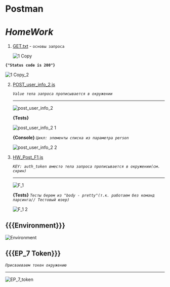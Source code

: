 # Postman

# *HomeWork*

1. [GET.txt](https://github.com/JohnnyShwarts/number_29/blob/Postman/GET.txt) - ```основы запроса```

   ![1 Copy](https://user-images.githubusercontent.com/104720406/173180115-e83229eb-3c29-4767-bea3-301354d2438f.png)
   
  __```{"Status code is 200"}```__
   
   ![1 Copy_2](https://user-images.githubusercontent.com/104720406/173189346-ae418229-cecf-419e-ac44-55e2556da7b6.png)

   
2. [POST_user_info_2.js](https://github.com/JohnnyShwarts/number_29/blob/Postman/POST_user_info_2.js)

    _```Value тела запроса прописывается в окружении```_
    ____

   ![post_user_info_2](https://user-images.githubusercontent.com/104720406/173180730-07fb0d09-ac6a-471a-b3f1-ad7caf0f92f0.png)

   __{Tests}__
    
   ![post_user_info_2 1](https://user-images.githubusercontent.com/104720406/173180741-8ceb544a-180a-49eb-9b12-6fa4261f95ca.png)

   __{Console}__ _```Цикл: элементы списка из параметра person```_
   
   ![post_user_info_2 2](https://user-images.githubusercontent.com/104720406/173189146-ddb5f4d5-78c1-4c3e-aacd-a266b205c4cc.png)


3. [HW_Post_F1.js](https://github.com/JohnnyShwarts/number_29/blob/Postman/HW_Post_F1.js)

    _```KEY: auth_token вместо тела запроса прописывается в окружении(см. скрин)```_
    ____
   
   ![F_1](https://user-images.githubusercontent.com/104720406/173180200-a98183b1-1996-4d26-8bc9-68b252ff76d7.png)
   
   __{Tests}__  _```Тесты берем из "body - pretty"(т.к. работаем без команд парсинга// Тестовый юзер)```_
   
   ![F_1 2](https://user-images.githubusercontent.com/104720406/173180411-eb435a0d-8655-4ce6-8a25-d181ac517471.png)

## {{{Environment}}}

   ![Environment](https://user-images.githubusercontent.com/104720406/173181014-313c255b-42ab-4414-98af-235631e57b94.png)


## {{{EP_7 Token}}}

   _```Присваеваем токен окружению```_
   ____
   
   ![EP_7_token](https://user-images.githubusercontent.com/104720406/173189844-fcac6d83-8b58-458f-9c11-fc17be54bda0.png)
